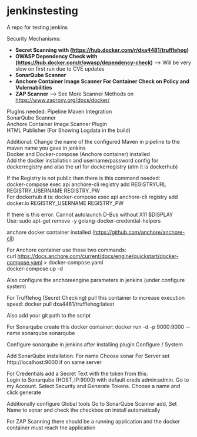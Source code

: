# jenkinstesting
A repo for testing jenkins


Security Mechanisms:
*  **Secret Scanning with (https://hub.docker.com/r/dxa4481/trufflehog)**
*  **OWASP Dependency Check with (https://hub.docker.com/r/owasp/dependency-check)** --> Will be very slow on first run due to CVE updates
*  **SonarQube Scanner**
*  **Anchore Container Image Scanner For Container Check on Policy and Vulernabilities**
*  **ZAP Scanner** --> See More Scanner Methods on https://www.zaproxy.org/docs/docker/



PlugIns needed:
Pipeline Maven Integration<br/>
SonarQube Scanner<br/>
Anchore Container Image Scanner Plugin<br/>
HTML Publisher (For Showing Logdata in the build)<br/>


Additional:
Change the name of the configured Maven in pipeline to the maven name you gave in jenkins<br/>
Docker and Docker-compose (Anchore container) installed<br/>
Add the docker installation and username/password config for dockerregistry and also the url for dockerregistry (atm it is dockerhub)

If the Registry is not public then there is this command needed:<br/>
docker-compose exec api anchore-cli registry add REGISTRYURL REGISTRY_USERNAME REGISTRY_PW<br/>
For dockerhub it is: docker-compose exec api anchore-cli registry add docker.io REGISTRY_USERNAME REGISTRY_PW<br/>


If there is this error: Cannot autolaunch D-Bus without X11 $DISPLAY<br/>
Use: sudo apt-get remove -y golang-docker-credential-helpers

anchore docker container installed (https://github.com/anchore/anchore-cli)<br/>

For Anchore container use these two commands:<br/>
curl https://docs.anchore.com/current/docs/engine/quickstart/docker-compose.yaml > docker-compose.yaml<br/>
docker-compose up -d

Also configure the anchoreengine parameters in jenkins (under configure system)


For Trufflehog (Secret Checking) pull this container to increase execution speed:
docker pull dxa4481/trufflehog:latest

Also add your git path to the script


For Sonarqube create this docker container:
docker run -d -p 9000:9000 --name sonarqube sonarqube

Configure sonarqube in jenkins after installing plugin
Configure / System

Add SonarQube installation. For name Choose sonar
For Server set http://localhost:9000 if on same server

For Credentials add a Secret Text with the token from this:<br/>
Login to Sonarqube (HOST_IP:9000) with default creds admin:admin.
Go to my Account. Select Security and Generate Tokens. Choose a name and click generate

Additionally configure Global tools
Go to SonarQube Scanner add, Set Name to sonar and check the checkbox on install automatically


For ZAP Scanning there should be a running application and the docker container must reach the application
